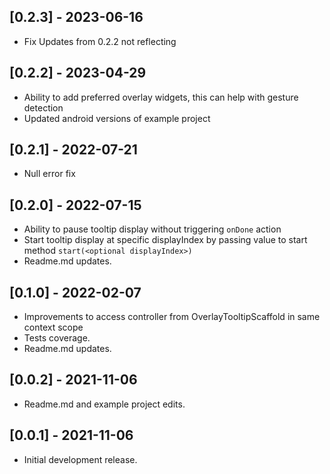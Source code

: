 ## [0.2.3] - 2023-06-16

* Fix Updates from 0.2.2 not reflecting

## [0.2.2] - 2023-04-29

* Ability to add preferred overlay widgets, this can help with gesture detection
* Updated android versions of example project

## [0.2.1] - 2022-07-21

* Null error fix

## [0.2.0] - 2022-07-15

* Ability to pause tooltip display without triggering `onDone` action
* Start tooltip display at specific displayIndex by passing value to start
  method `start(<optional displayIndex>)`
* Readme.md updates.

## [0.1.0] - 2022-02-07

* Improvements to access controller from OverlayTooltipScaffold in same context scope
* Tests coverage.
* Readme.md updates.

## [0.0.2] - 2021-11-06

* Readme.md and example project edits.

## [0.0.1] - 2021-11-06

* Initial development release.